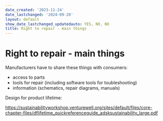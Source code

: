 ```yaml
---
date_created: '2023-11-24'
date_lastchanged: '2024-09-20'
layout: default
show_date_lastchanged_updatedauto: YES, NO, NO
title: Right to repair - main things
---
```


# Right to repair - main things

Manufacturers have to share these things with consumers:
- access to parts
- tools for repair (including software tools for toubleshooting)
- information (schematics, repair diagrams, manuals)


Design for product lifetime:

https://sustainabilityworkshop.venturewell.org/sites/default/files/core-chapter-files/dflifetime_quickreferenceguide_adsksustainability_large.pdf
